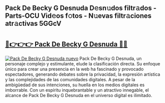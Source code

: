 ## Pack De Becky G Desnuda D𝚎sn𝚞dos filtr𝚊dos - Parts-OCU Vid𝚎os f𝚘tos - N𝚞evas filtr𝚊ciones atr𝚊ctivas 5GGcV

# <h2><a href="http://mbbdf7x.tromn.icu/?c=Pack+De+Becky+G+Desnuda">🔗👉👉👉 Pack De Becky G Desnuda 🔗🔗</a></h2>

[![Pack De Becky G Desnuda nuevo](https://i.imgur.com/pEAQMta.gif)](http://mbbdf7x.tromn.icu/?c=Pack+De+Becky+G+Desnuda)
Pack De Becky G Desnuda, un personaje complejo y estimulante, elude la clasificación directa. Su enfoque único para crear una presencia en la web ha fascinado y provocado espectadores, generando debates sobre la privacidad, la expresión artística y las complejidades de las comunidades digitales. A pesar de la ambigüedad de sus intenciones, su huella en los medios digitales es imborrable. Con un espíritu inquebrantable y un atractivo innegable, el alcance de Pack De Becky G Desnuda en el universo digital es ilimitado.
